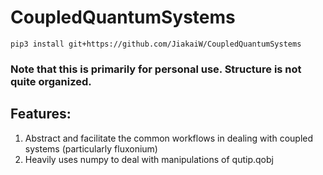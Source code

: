 # CoupledQuantumSystems
```
pip3 install git+https://github.com/JiakaiW/CoupledQuantumSystems
```
### Note that this is primarily for personal use. Structure is not quite organized. 

## Features:
1. Abstract and facilitate the common workflows in dealing with coupled systems (particularly fluxonium)
2. Heavily uses numpy to deal with manipulations of qutip.qobj